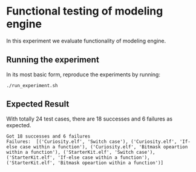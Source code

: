 # Functional testing of modeling engine
In this experiment we evaluate functionality of modeling engine.

## Running the experiment
In its most basic form, reproduce the experiments by running:
```
./run_experiment.sh 
```

## Expected Result
With totally 24 test cases, there are 18 successes and 6 failures as expected.

```
Got 18 successes and 6 failures
Failures:  [('Curiosity.elf', 'Switch case'), ('Curiosity.elf', 'If-else case within a function'), ('Curiosity.elf', 'Bitmask opeartion within a function'), ('StarterKit.elf', 'Switch case'), ('StarterKit.elf', 'If-else case within a function'), ('StarterKit.elf', 'Bitmask opeartion within a function')]
```

